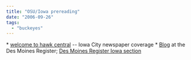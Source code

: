 ```yaml
---
title: "OSU/Iowa prereading"
date: "2006-09-26"
tags: 
  - "buckeyes"
---
```


\* [welcome to hawk central](http://www.hawkcentral.com/apps/pbcs.dll/section?category=HAWKS "welcome to hawk central") -- Iowa City newspaper coverage \* [Blog](http://blogs.dmregister.com/?cat=6) at the Des Moines Register; [Des Moines Register Iowa section](http://desmoinesregister.com/apps/pbcs.dll/section?category=SPORTS020502)
